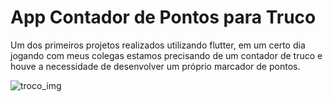 # App Contador de Pontos para Truco

Um dos primeiros projetos realizados utilizando flutter, em um certo dia jogando com meus colegas estamos precisando de um contador de truco e houve a necessidade de desenvolver um próprio marcador de pontos.

![troco_img](https://user-images.githubusercontent.com/49245496/72850672-653df700-3c88-11ea-87c4-4d71e7a4372d.png)
